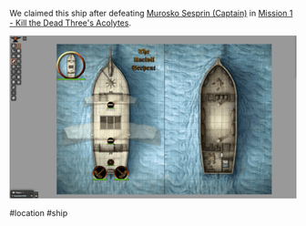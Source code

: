 We claimed this ship after defeating [Murosko Sesprin (Captain)](NPCs/Murosko%20Sesprin%20(Captain).md) in [Mission 1 - Kill the Dead Three's Acolytes](Campaign%20Log/Mission%201%20-%20Kill%20the%20Dead%20Three's%20Acolytes.md).

![uncivilserpent](Images/uncivilserpent.png)

#location #ship